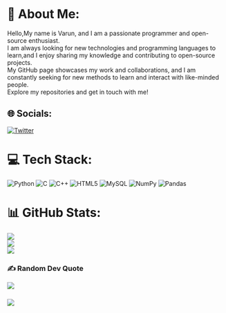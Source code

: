 # 💫 About Me:
Hello,My name is Varun, and I am a passionate programmer and open-source enthusiast.<br>I am always looking for new technologies and programming languages to learn,and I enjoy sharing my knowledge and contributing to open-source projects.<br>My GitHub page showcases my work and collaborations, and I am constantly seeking for new methods to learn and interact with like-minded people.<br>Explore my repositories and get in touch with me! 


## 🌐 Socials:
[![Twitter](https://img.shields.io/badge/Twitter-%231DA1F2.svg?logo=Twitter&logoColor=white)](https://twitter.com/v4run3) 

# 💻 Tech Stack:
![Python](https://img.shields.io/badge/python-3670A0?style=for-the-badge&logo=python&logoColor=ffdd54) ![C](https://img.shields.io/badge/c-%2300599C.svg?style=for-the-badge&logo=c&logoColor=white) ![C++](https://img.shields.io/badge/c++-%2300599C.svg?style=for-the-badge&logo=c%2B%2B&logoColor=white) ![HTML5](https://img.shields.io/badge/html5-%23E34F26.svg?style=for-the-badge&logo=html5&logoColor=white) ![MySQL](https://img.shields.io/badge/mysql-%2300f.svg?style=for-the-badge&logo=mysql&logoColor=white) ![NumPy](https://img.shields.io/badge/numpy-%23013243.svg?style=for-the-badge&logo=numpy&logoColor=white) ![Pandas](https://img.shields.io/badge/pandas-%23150458.svg?style=for-the-badge&logo=pandas&logoColor=white)
# 📊 GitHub Stats:
![](https://github-readme-stats.vercel.app/api?username=v4run3&theme=dark&hide_border=false&include_all_commits=false&count_private=false)<br/>
![](https://github-readme-streak-stats.herokuapp.com/?user=v4run3&theme=dark&hide_border=false)<br/>
![](https://github-readme-stats.vercel.app/api/top-langs/?username=v4run3&theme=dark&hide_border=false&include_all_commits=false&count_private=false&layout=compact)

### ✍️ Random Dev Quote

![](https://quotes-github-readme.vercel.app/api?type=horizontal&theme=radical)

###
[![](https://visitcount.itsvg.in/api?id=v4run3&icon=0&color=0)](https://visitcount.itsvg.in)

